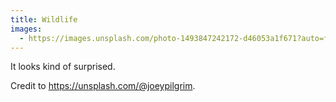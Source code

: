 ```yaml
---
title: Wildlife
images:
  - https://images.unsplash.com/photo-1493847242172-d46053a1f671?auto=format&fit=crop&w=746&q=80
---
```

It looks kind of surprised.

Credit to https://unsplash.com/@joeypilgrim.